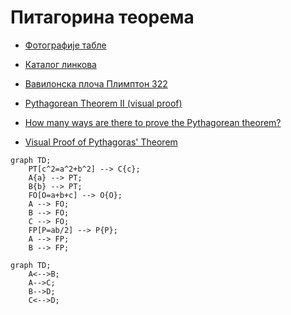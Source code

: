 # Питагорина теорема

- [Фотографије табле](https://photos.app.goo.gl/VDR4tSNqEeCmY8nh6)
- [Каталог линкова](https://ndjapic.github.io/zayopa/m7/02-pitagora/)

- [Вавилонска плоча Плимптон 322](https://personal.math.ubc.ca/~cass/courses/m446-03/pl322/pl322.html)
- [Pythagorean Theorem II (visual proof)](https://www.youtube.com/watch?v=yfGtbNgcrQ8)
- [How many ways are there to prove the Pythagorean theorem?](https://www.youtube.com/watch?v=YompsDlEdtc)
- [Visual Proof of Pythagoras' Theorem](https://www.youtube.com/watch?v=tTHhBE5lYTg)

```mermaid
graph TD;
    PT[c^2=a^2+b^2] --> C{c};
    A{a} --> PT;
    B{b} --> PT;
    FO[O=a+b+c] --> O{O};
    A --> FO;
    B --> FO;
    C --> FO;
    FP[P=ab/2] --> P{P};
    A --> FP;
    B --> FP;
```

```mermaid
graph TD;
    A<-->B;
    A-->C;
    B-->D;
    C<-->D;
```
